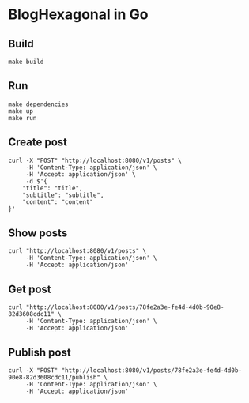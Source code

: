 # BlogHexagonal in Go

## Build
`make build`

## Run
```
make dependencies
make up
make run
```

## Create post
```
curl -X "POST" "http://localhost:8080/v1/posts" \
     -H 'Content-Type: application/json' \
     -H 'Accept: application/json' \
     -d $'{
	"title": "title",
	"subtitle": "subtitle",
	"content": "content"
}'
```

## Show posts
```
curl "http://localhost:8080/v1/posts" \
     -H 'Content-Type: application/json' \
     -H 'Accept: application/json'
```

## Get post
```
curl "http://localhost:8080/v1/posts/78fe2a3e-fe4d-4d0b-90e8-82d3608cdc11" \
     -H 'Content-Type: application/json' \
     -H 'Accept: application/json'
```

## Publish post
```
curl -X "POST" "http://localhost:8080/v1/posts/78fe2a3e-fe4d-4d0b-90e8-82d3608cdc11/publish" \
     -H 'Content-Type: application/json' \
     -H 'Accept: application/json'
```